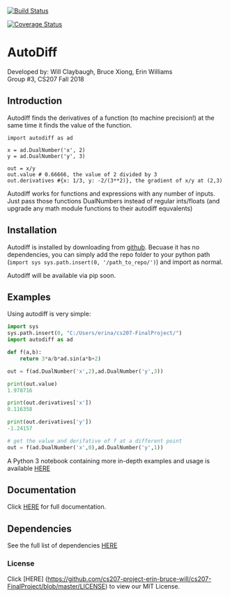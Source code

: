 [![Build Status](https://travis-ci.com/cs207-project-erin-bruce-will/cs207-FinalProject.svg?branch=master)](https://travis-ci.com/cs207-project-erin-bruce-will/cs207-FinalProject)

[![Coverage Status](https://coveralls.io/repos/github/cs207-project-erin-bruce-will/cs207-FinalProject/badge.svg)](https://coveralls.io/github/cs207-project-erin-bruce-will/cs207-FinalProject)

# AutoDiff

Developed by: Will Claybaugh, Bruce Xiong, Erin Williams  
Group #3, CS207 Fall 2018


## Introduction
Autodiff finds the derivatives of a function (to machine precision!) at the same time it finds the value of the function.
```
import autodiff as ad

x = ad.DualNumber('x', 2)
y = ad.DualNumber('y', 3)

out = x/y
out.value # 0.66666, the value of 2 divided by 3
out.derivatives #{x: 1/3, y: -2/(3**2)}, the gradient of x/y at (2,3)
```
Autodiff works for functions and expressions with any number of inputs. Just pass those functions DualNumbers instead of regular ints/floats (and upgrade any math module functions to their autodiff equvalents)

## Installation
Autodiff is installed by downloading from [github](https://github.com/cs207-project-erin-bruce-will/cs207-FinalProject). Becuase it has no dependencies, you can simply add the repo folder to your python path (```import sys
sys.path.insert(0, '/path_to_repo/')```) and import as normal. 

Autodiff will be available via pip soon.

## Examples

Using autodiff is very simple:
```python
import sys
sys.path.insert(0, "C:/Users/erina/cs207-FinalProject/")
import autodiff as ad

def f(a,b):
    return 3*a/b*ad.sin(a*b+2)

out = f(ad.DualNumber('x',2),ad.DualNumber('y',3))

print(out.value)
1.978716

print(out.derivatives['x'])
0.116358

print(out.derivatives['y'])
-1.24157

# get the value and derifative of f at a different point
out = f(ad.DualNumber('x',0),ad.DualNumber('y',1))
```

A Python 3 notebook containing more in-depth examples and usage is available [HERE](https://github.com/cs207-project-erin-bruce-will/cs207-FinalProject/blob/master/docs/Demo.ipynb)

## Documentation

Click [HERE](https://github.com/cs207-project-erin-bruce-will/cs207-FinalProject/blob/master/docs/documentation.md) for full documentation.

## Dependencies

See the full list of dependencies [HERE](https://github.com/cs207-project-erin-bruce-will/cs207-FinalProject/blob/master/docs/requirements.txt)

### License

Click [HERE] (https://github.com/cs207-project-erin-bruce-will/cs207-FinalProject/blob/master/LICENSE) to view our MIT License.

 
